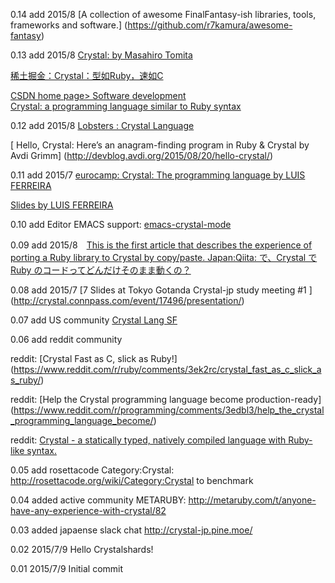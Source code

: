 0.14 add 2015/8 [A collection of awesome FinalFantasy-ish libraries, tools, frameworks and software.]
(https://github.com/r7kamura/awesome-fantasy)

0.13 add 2015/8 
[Crystal: by Masahiro Tomita](http://sssslide.com/www.slideshare.net/tmtm/crystal-51973486)

[稀土掘金：Crystal：型如Ruby，速如C](http://gold.xitu.io/entry/55d2fb5e60b22b8ded2195c8)

[CSDN home page> Software development	
Crystal: a programming language similar to Ruby syntax](http://prog3.com/article/2015-08-14/2825458-Crystal)

0.12 add 2015/8
[Lobsters : Crystal Language](https://lobste.rs/s/4867h0/crystal_language/comments/bxnocj)

[ Hello, Crystal: Here’s an anagram-finding program in Ruby & Crystal  by Avdi Grimm]
(http://devblog.avdi.org/2015/08/20/hello-crystal/)


0.11 add 2015/7 [eurocamp: Crystal: The programming language by LUIS FERREIRA](http://2015.eurucamp.org/speakers/#luis-ferreira)

[Slides by LUIS FERREIRA](https://www.youtube.com/watch?v=aEDnRjor21Y)


0.10 add Editor EMACS support: [emacs-crystal-mode](https://github.com/jpellerin/emacs-crystal-mode)


0.09 add 2015/8　[This is the first article that describes the experience of porting a Ruby library to Crystal by copy/paste.   Japan:Qiita:  で、Crystal で Ruby のコードってどんだけそのまま動くの？](http://qiita.com/5t111111/items/2d7133ef8dfac2e53f25)

0.08 add 2015/7 [7 Slides at Tokyo Gotanda Crystal-jp study meeting #1 ]
(http://crystal.connpass.com/event/17496/presentation/)

0.07 add US community
[Crystal Lang SF](http://www.meetup.com/Crystal-Lang-SF/events/224241751/)

0.06 add reddit community

reddit: [Crystal Fast as C, slick as Ruby!]
(https://www.reddit.com/r/ruby/comments/3ek2rc/crystal_fast_as_c_slick_as_ruby/)

reddit: [Help the Crystal programming language become production-ready]
(https://www.reddit.com/r/programming/comments/3edbl3/help_the_crystal_programming_language_become/)

reddit: [Crystal - a statically typed, natively compiled language with Ruby-like syntax.](https://www.reddit.com/r/programming/comments/3eftjc/crystal_a_statically_typed_natively_compiled/)


0.05 add rosettacode Category:Crystal: http://rosettacode.org/wiki/Category:Crystal  to benchmark

0.04 added active community METARUBY: http://metaruby.com/t/anyone-have-any-experience-with-crystal/82

0.03 added japaense slack chat http://crystal-jp.pine.moe/

0.02 2015/7/9 Hello Crystalshards!

0.01 2015/7/9 Initial commit

